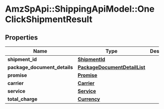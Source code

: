 # AmzSpApi::ShippingApiModel::OneClickShipmentResult

## Properties
Name | Type | Description | Notes
------------ | ------------- | ------------- | -------------
**shipment_id** | [**ShipmentId**](ShipmentId.md) |  | 
**package_document_details** | [**PackageDocumentDetailList**](PackageDocumentDetailList.md) |  | 
**promise** | [**Promise**](Promise.md) |  | 
**carrier** | [**Carrier**](Carrier.md) |  | 
**service** | [**Service**](Service.md) |  | 
**total_charge** | [**Currency**](Currency.md) |  | 

